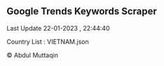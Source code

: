 

## Google Trends Keywords Scraper 
 
Last Update 22-01-2023 , 22:44:40

Country List :
VIETNAM.json



© Abdul Muttaqin 
